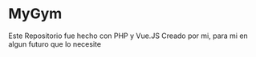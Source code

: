 # MyGym
 Este Repositorio fue hecho con PHP y Vue.JS
 Creado por mi, para mi en algun futuro que lo necesite
